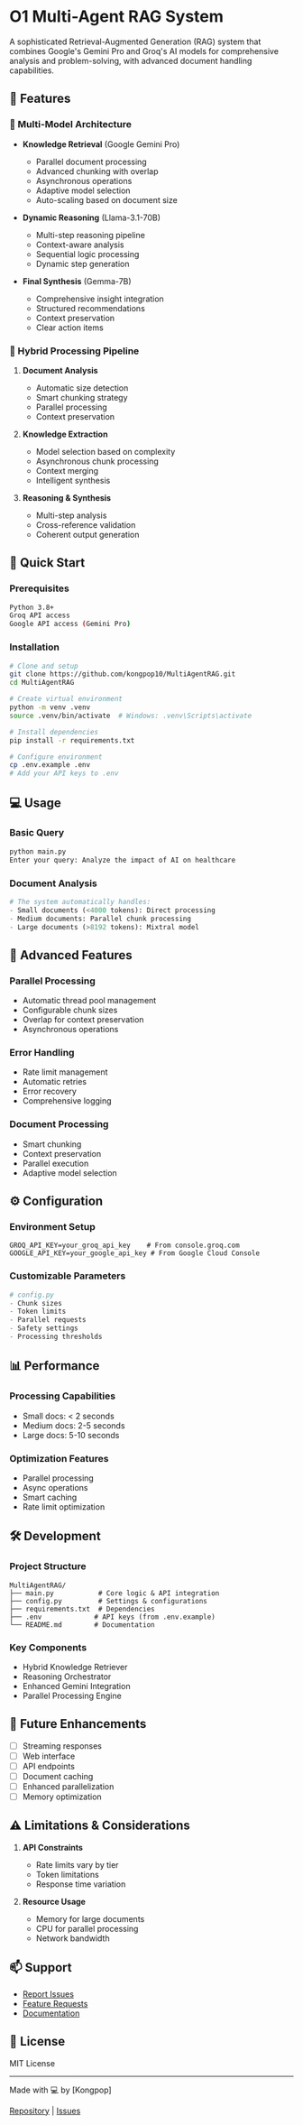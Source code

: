 # O1 Multi-Agent RAG System

A sophisticated Retrieval-Augmented Generation (RAG) system that combines Google's Gemini Pro and Groq's AI models for comprehensive analysis and problem-solving, with advanced document handling capabilities.

## 🌟 Features

### 🤖 Multi-Model Architecture
- **Knowledge Retrieval** (Google Gemini Pro)
  - Parallel document processing
  - Advanced chunking with overlap
  - Asynchronous operations
  - Adaptive model selection
  - Auto-scaling based on document size

- **Dynamic Reasoning** (Llama-3.1-70B)
  - Multi-step reasoning pipeline
  - Context-aware analysis
  - Sequential logic processing
  - Dynamic step generation

- **Final Synthesis** (Gemma-7B)
  - Comprehensive insight integration
  - Structured recommendations
  - Context preservation
  - Clear action items

### 🔄 Hybrid Processing Pipeline
1. **Document Analysis**
   - Automatic size detection
   - Smart chunking strategy
   - Parallel processing
   - Context preservation

2. **Knowledge Extraction**
   - Model selection based on complexity
   - Asynchronous chunk processing
   - Context merging
   - Intelligent synthesis

3. **Reasoning & Synthesis**
   - Multi-step analysis
   - Cross-reference validation
   - Coherent output generation

## 🚀 Quick Start

### Prerequisites
```bash
Python 3.8+
Groq API access
Google API access (Gemini Pro)
```

### Installation
```bash
# Clone and setup
git clone https://github.com/kongpop10/MultiAgentRAG.git
cd MultiAgentRAG

# Create virtual environment
python -m venv .venv
source .venv/bin/activate  # Windows: .venv\Scripts\activate

# Install dependencies
pip install -r requirements.txt

# Configure environment
cp .env.example .env
# Add your API keys to .env
```

## 💻 Usage

### Basic Query
```python
python main.py
Enter your query: Analyze the impact of AI on healthcare
```

### Document Analysis
```python
# The system automatically handles:
- Small documents (<4000 tokens): Direct processing
- Medium documents: Parallel chunk processing
- Large documents (>8192 tokens): Mixtral model
```

## 🔧 Advanced Features

### Parallel Processing
- Automatic thread pool management
- Configurable chunk sizes
- Overlap for context preservation
- Asynchronous operations

### Error Handling
- Rate limit management
- Automatic retries
- Error recovery
- Comprehensive logging

### Document Processing
- Smart chunking
- Context preservation
- Parallel execution
- Adaptive model selection

## ⚙️ Configuration

### Environment Setup
```env
GROQ_API_KEY=your_groq_api_key    # From console.groq.com
GOOGLE_API_KEY=your_google_api_key # From Google Cloud Console
```

### Customizable Parameters
```python
# config.py
- Chunk sizes
- Token limits
- Parallel requests
- Safety settings
- Processing thresholds
```

## 📊 Performance

### Processing Capabilities
- Small docs: < 2 seconds
- Medium docs: 2-5 seconds
- Large docs: 5-10 seconds

### Optimization Features
- Parallel processing
- Async operations
- Smart caching
- Rate limit optimization

## 🛠️ Development

### Project Structure
```
MultiAgentRAG/
├── main.py           # Core logic & API integration
├── config.py         # Settings & configurations
├── requirements.txt  # Dependencies
├── .env             # API keys (from .env.example)
└── README.md        # Documentation
```

### Key Components
- Hybrid Knowledge Retriever
- Reasoning Orchestrator
- Enhanced Gemini Integration
- Parallel Processing Engine

## 🔮 Future Enhancements
- [ ] Streaming responses
- [ ] Web interface
- [ ] API endpoints
- [ ] Document caching
- [ ] Enhanced parallelization
- [ ] Memory optimization

## ⚠️ Limitations & Considerations
1. **API Constraints**
   - Rate limits vary by tier
   - Token limitations
   - Response time variation

2. **Resource Usage**
   - Memory for large documents
   - CPU for parallel processing
   - Network bandwidth

## 📫 Support
- [Report Issues](https://github.com/kongpop10/MultiAgentRAG/issues)
- [Feature Requests](https://github.com/kongpop10/MultiAgentRAG/issues)
- [Documentation](https://github.com/kongpop10/MultiAgentRAG/wiki)

## 📝 License
MIT License

---
Made with 💻 by [Kongpop]

[Repository](https://github.com/kongpop10/MultiAgentRAG) | [Issues](https://github.com/kongpop10/MultiAgentRAG/issues)
